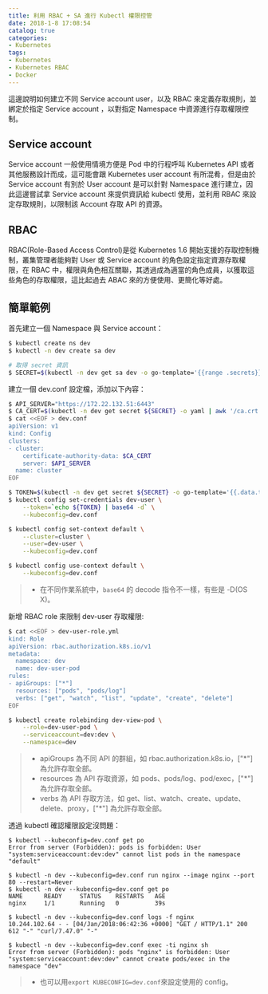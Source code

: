 ```yaml
---
title: 利用 RBAC + SA 進行 Kubectl 權限控管
date: 2018-1-8 17:08:54
catalog: true
categories:
- Kubernetes
tags:
- Kubernetes
- Kubernetes RBAC
- Docker
---
```

這邊說明如何建立不同 Service account user，以及 RBAC 來定義存取規則，並綁定於指定 Service account ，以對指定 Namespace 中資源進行存取權限控制。

<!--more-->

## Service account
Service account 一般使用情境方便是 Pod 中的行程呼叫 Kubernetes API 或者其他服務設計而成，這可能會跟 Kubernetes user account 有所混肴，但是由於 Service account 有別於 User account 是可以針對 Namespace 進行建立，因此這邊嘗試拿 Service account 來提供資訊給 kubectl 使用，並利用 RBAC 來設定存取規則，以限制該 Account 存取 API 的資源。

## RBAC
RBAC(Role-Based Access Control)是從 Kubernetes 1.6 開始支援的存取控制機制，叢集管理者能夠對 User 或 Service account 的角色設定指定資源存取權限，在 RBAC 中，權限與角色相互關聯，其透過成為適當的角色成員，以獲取這些角色的存取權限，這比起過去 ABAC 來的方便使用、更簡化等好處。

## 簡單範例
首先建立一個 Namespace 與 Service account：
```sh
$ kubectl create ns dev
$ kubectl -n dev create sa dev

# 取得 secret 資訊
$ SECRET=$(kubectl -n dev get sa dev -o go-template='{{range .secrets}}{{.name}}{{end}}')
```

建立一個 dev.conf 設定檔，添加以下內容：
```sh
$ API_SERVER="https://172.22.132.51:6443"
$ CA_CERT=$(kubectl -n dev get secret ${SECRET} -o yaml | awk '/ca.crt:/{print $2}')
$ cat <<EOF > dev.conf
apiVersion: v1
kind: Config
clusters:
- cluster:
    certificate-authority-data: $CA_CERT
    server: $API_SERVER
  name: cluster
EOF

$ TOKEN=$(kubectl -n dev get secret ${SECRET} -o go-template='{{.data.token}}')
$ kubectl config set-credentials dev-user \
    --token=`echo ${TOKEN} | base64 -d` \
    --kubeconfig=dev.conf

$ kubectl config set-context default \
    --cluster=cluster \
    --user=dev-user \
    --kubeconfig=dev.conf

$ kubectl config use-context default \
    --kubeconfig=dev.conf
```
> * 在不同作業系統中，`base64` 的 decode 指令不一樣，有些是 -D(OS X)。

新增 RBAC role 來限制 dev-user 存取權限:
```sh
$ cat <<EOF > dev-user-role.yml
kind: Role
apiVersion: rbac.authorization.k8s.io/v1
metadata:
  namespace: dev
  name: dev-user-pod
rules:
- apiGroups: ["*"]
  resources: ["pods", "pods/log"]
  verbs: ["get", "watch", "list", "update", "create", "delete"]
EOF

$ kubectl create rolebinding dev-view-pod \
    --role=dev-user-pod \
    --serviceaccount=dev:dev \
    --namespace=dev
```
> * apiGroups 為不同 API 的群組，如 rbac.authorization.k8s.io，["*"] 為允許存取全部。
> * resources 為 API 存取資源，如 pods、pods/log、pod/exec，["*"] 為允許存取全部。
> * verbs 為 API 存取方法，如 get、list、watch、create、update、 delete、proxy，["*"] 為允許存取全部。


透過 kubectl 確認權限設定沒問題：
```shell=
$ kubectl --kubeconfig=dev.conf get po
Error from server (Forbidden): pods is forbidden: User "system:serviceaccount:dev:dev" cannot list pods in the namespace "default"

$ kubectl -n dev --kubeconfig=dev.conf run nginx --image nginx --port 80 --restart=Never
$ kubectl -n dev --kubeconfig=dev.conf get po
NAME      READY     STATUS    RESTARTS   AGE
nginx     1/1       Running   0          39s

$ kubectl -n dev --kubeconfig=dev.conf logs -f nginx
10.244.102.64 - - [04/Jan/2018:06:42:36 +0000] "GET / HTTP/1.1" 200 612 "-" "curl/7.47.0" "-"

$ kubectl -n dev --kubeconfig=dev.conf exec -ti nginx sh
Error from server (Forbidden): pods "nginx" is forbidden: User "system:serviceaccount:dev:dev" cannot create pods/exec in the namespace "dev"
```
> * 也可以用`export KUBECONFIG=dev.conf`來設定使用的 config。
